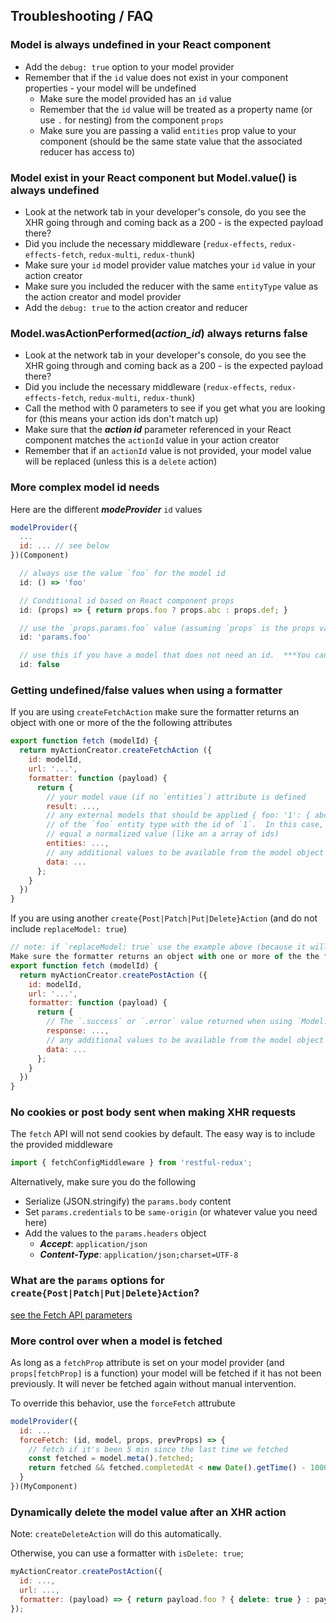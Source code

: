 Troubleshooting / FAQ
---------------------

### Model is always undefined in your React component

* Add the `debug: true` option to your model provider
* Remember that if the `id` value does not exist in your component properties - your model will be undefined
  * Make sure the model provided has an `id` value
  * Remember that the `id` value will be treated as a property name (or use `.` for nesting) from the component `props`
  * Make sure you are passing a valid `entities` prop value to your component (should be the same state value that the associated reducer has access to)

### Model exist in your React component but Model.value() is always undefined

* Look at the network tab in your developer's console, do you see the XHR going through and coming back as a 200 - is the expected payload there?
* Did you include the necessary middleware (`redux-effects`, `redux-effects-fetch`, `redux-multi`, `redux-thunk`)
* Make sure your `id` model provider value matches your `id` value in your action creator
* Make sure you included the reducer with the same `entityType` value as the action creator and model provider
* Add the `debug: true` to the action creator and reducer

### Model.wasActionPerformed(_action_id_) always returns false

* Look at the network tab in your developer's console, do you see the XHR going through and coming back as a 200 - is the expected payload there?
* Did you include the necessary middleware (`redux-effects`, `redux-effects-fetch`, `redux-multi`, `redux-thunk`)
* Call the method with 0 parameters to see if you get what you are looking for (this means your action ids don't match up)
* Make sure that the ***action id*** parameter referenced in your React component matches the `actionId` value in your action creator
* Remember that if an `actionId` value is not provided, your model value will be replaced (unless this is a `delete` action)

### More complex model id needs

Here are the different ***modeProvider*** `id` values

```javascript
modelProvider({
  ...
  id: ... // see below
})(Component)

  // always use the value `foo` for the model id
  id: () => 'foo'

  // Conditional id based on React component props
  id: (props) => { return props.foo ? props.abc : props.def; }

  // use the `props.params.foo` value (assuming `props` is the props value provided to your React component)
  id: 'params.foo'

  // use this if you have a model that does not need an id.  ***You can only have a single Model with this id per entity type
  id: false
```

### Getting undefined/false values when using a formatter

If you are using `createFetchAction` make sure the formatter returns an object with one or more of the the following attributes
```javascript
export function fetch (modelId) {
  return myActionCreator.createFetchAction ({
    id: modelId,
    url: '...',
    formatter: function (payload) {
      return {
        // your model vaue (if no `entities`) attribute is defined
        result: ...,
        // any external models that should be applied { foo: '1': { abc: 'def' } } would save an additional model
        // of the `foo` entity type with the id of `1`.  In this case, you can (but don't have to) have `result`
        // equal a normalized value (like an a array of ids)
        entities: ...,
        // any additional values to be available from the model object using `Model.data()` (useful with the array example above)
        data: ...
      };
    }
  })
}
```

If you are using another `create{Post|Patch|Put|Delete}Action` (and do not include `replaceModel: true`)
```javascript
// note: if `replaceModel: true` use the example above (because it will replace model value contents)
Make sure the formatter returns an object with one or more of the the following attributes
export function fetch (modelId) {
  return myActionCreator.createPostAction ({
    id: modelId,
    url: '...',
    formatter: function (payload) {
      return {
        // The `.success` or `.error` value returned when using `Model.wasActionPerformed()`
        response: ...,
        // any additional values to be available from the model object using `Model.data()` (useful with the array example above)
        data: ...
      };
    }
  })
}
```

### No cookies or post body sent when making XHR requests
The `fetch` API will not send cookies by default.  The easy way is to include the provided middleware
```javascript
import { fetchConfigMiddleware } from 'restful-redux';
```

Alternatively, make sure you do the following
* Serialize (JSON.stringify) the `params.body` content
* Set `params.credentials` to be `same-origin` (or whatever value you need here)
* Add the values to the `params.headers` object
  * ***Accept***: `application/json`
  * ***Content-Type***: `application/json;charset=UTF-8`

### What are the `params` options for `create{Post|Patch|Put|Delete}Action`?
[see the Fetch API parameters](https://developer.mozilla.org/en-US/docs/Web/API/WindowOrWorkerGlobalScope/fetch#Parameters)

### More control over when a model is fetched
As long as a `fetchProp` attribute is set on your model provider (and `props[fetchProp]` is a function) your model will be fetched if it has not been previously.  It will never be fetched again without manual intervention.

To override this behavior, use the `forceFetch` attrubute
```javascript
modelProvider({
  id: ...
  forceFetch: (id, model, props, prevProps) => {
    // fetch if it's been 5 min since the last time we fetched
    const fetched = model.meta().fetched;
    return fetched && fetched.completedAt < new Date().getTime() - 1000 * 60 * 5;
  }
})(MyComponent)
```

### Dynamically delete the model value after an XHR action
Note: `createDeleteAction` will do this automatically.

Otherwise, you can use a formatter with `isDelete: true`;
```javascript
myActionCreator.createPostAction({
  id: ...,
  url: ...,
  formatter: (payload) => { return payload.foo ? { delete: true } : payload }
});
```
